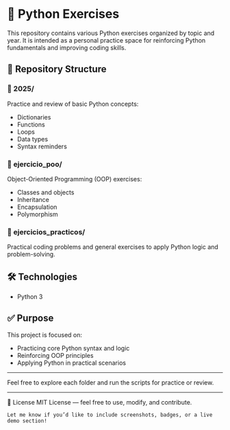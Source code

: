 # 🐍 Python Exercises

This repository contains various Python exercises organized by topic and year. It is intended as a personal practice space for reinforcing Python fundamentals and improving coding skills.

## 📁 Repository Structure

### 📂 2025/
Practice and review of basic Python concepts:
- Dictionaries
- Functions
- Loops
- Data types
- Syntax reminders

### 📂 ejercicio_poo/
Object-Oriented Programming (OOP) exercises:
- Classes and objects
- Inheritance
- Encapsulation
- Polymorphism

### 📂 ejercicios_practicos/
Practical coding problems and general exercises to apply Python logic and problem-solving.

## 🛠 Technologies

- Python 3

## ✅ Purpose

This project is focused on:
- Practicing core Python syntax and logic
- Reinforcing OOP principles
- Applying Python in practical scenarios

---

Feel free to explore each folder and run the scripts for practice or review.

---
📜 License
MIT License — feel free to use, modify, and contribute.

```
Let me know if you’d like to include screenshots, badges, or a live demo section!
```
